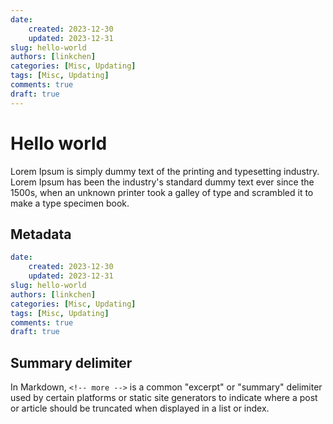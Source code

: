 ```yaml
---
date:
    created: 2023-12-30
    updated: 2023-12-31
slug: hello-world
authors: [linkchen]
categories: [Misc, Updating]
tags: [Misc, Updating]
comments: true
draft: true
---
```


# Hello world

Lorem Ipsum is simply dummy text of the printing and typesetting industry. Lorem Ipsum has been the industry's standard dummy text ever since the 1500s, when an unknown printer took a galley of type and scrambled it to make a type specimen book.

<!-- more -->

## Metadata

```yaml
date:
    created: 2023-12-30
    updated: 2023-12-31
slug: hello-world
authors: [linkchen]
categories: [Misc, Updating]
tags: [Misc, Updating]
comments: true
draft: true
```

## Summary delimiter

In Markdown, `<!-- more -->` is a common "excerpt" or "summary" delimiter used by certain platforms or static site generators to indicate where a post or article should be truncated when displayed in a list or index.
